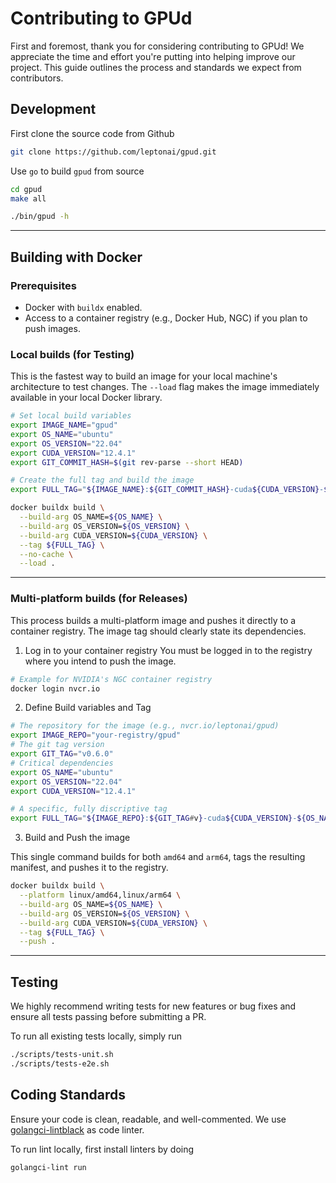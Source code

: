 # Contributing to GPUd

First and foremost, thank you for considering contributing to GPUd! We appreciate the time and effort you're putting into helping improve our project. This guide outlines the process and standards we expect from contributors.

## Development

First clone the source code from Github

```bash
git clone https://github.com/leptonai/gpud.git
```

Use `go` to build `gpud` from source

```bash
cd gpud
make all

./bin/gpud -h
```

---

## Building with Docker

### Prerequisites

- Docker with `buildx` enabled.
- Access to a container registry (e.g., Docker Hub, NGC) if you plan to push images.

### Local builds (for Testing)

This is the fastest way to build an image for your local machine's architecture to test changes. The `--load` flag makes the image immediately available in your local Docker library.

```bash
# Set local build variables
export IMAGE_NAME="gpud"
export OS_NAME="ubuntu"
export OS_VERSION="22.04"
export CUDA_VERSION="12.4.1"
export GIT_COMMIT_HASH=$(git rev-parse --short HEAD)

# Create the full tag and build the image
export FULL_TAG="${IMAGE_NAME}:${GIT_COMMIT_HASH}-cuda${CUDA_VERSION}-${OS_NAME}${OS_VERSION}"

docker buildx build \
  --build-arg OS_NAME=${OS_NAME} \
  --build-arg OS_VERSION=${OS_VERSION} \
  --build-arg CUDA_VERSION=${CUDA_VERSION} \
  --tag ${FULL_TAG} \
  --no-cache \
  --load .
```

---

### Multi-platform builds (for Releases)

This process builds a multi-platform image and pushes it directly to a container registry. The image tag should clearly state its dependencies.

1. Log in to your container registry
You must be logged in to the registry where you intend to push the image.

```bash
# Example for NVIDIA's NGC container registry 
docker login nvcr.io
```

2. Define Build variables and Tag

```bash
# The repository for the image (e.g., nvcr.io/leptonai/gpud)
export IMAGE_REPO="your-registry/gpud"
# The git tag version
export GIT_TAG="v0.6.0"
# Critical dependencies
export OS_NAME="ubuntu"
export OS_VERSION="22.04"
export CUDA_VERSION="12.4.1"

# A specific, fully discriptive tag
export FULL_TAG="${IMAGE_REPO}:${GIT_TAG#v}-cuda${CUDA_VERSION}-${OS_NAME}${OS_VERSION}"
```

3. Build and Push the image

This single command builds for both `amd64` and `arm64`, tags the resulting manifest, and pushes it to the registry.

```bash
docker buildx build \
  --platform linux/amd64,linux/arm64 \
  --build-arg OS_NAME=${OS_NAME} \
  --build-arg OS_VERSION=${OS_VERSION} \
  --build-arg CUDA_VERSION=${CUDA_VERSION} \
  --tag ${FULL_TAG} \
  --push .
```

---

## Testing

We highly recommend writing tests for new features or bug fixes and ensure all tests passing before submitting a PR.

To run all existing tests locally, simply run

```bash
./scripts/tests-unit.sh
./scripts/tests-e2e.sh
```

## Coding Standards

Ensure your code is clean, readable, and well-commented. We use [golangci-lintblack](https://golangci-lint.run/) as code linter.

To run lint locally, first install linters by doing

```bash
golangci-lint run
```
